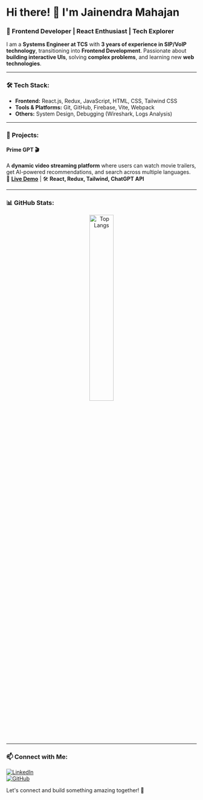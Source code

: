 # Hi there! 👋 I'm Jainendra Mahajan

### 🚀 Frontend Developer | React Enthusiast | Tech Explorer

I am a **Systems Engineer at TCS** with **3 years of experience in SIP/VoIP technology**, transitioning into **Frontend Development**. Passionate about **building interactive UIs**, solving **complex problems**, and learning new **web technologies**. 

---

### 🛠 Tech Stack:
- **Frontend:** React.js, Redux, JavaScript, HTML, CSS, Tailwind CSS
- **Tools & Platforms:** Git, GitHub, Firebase, Vite, Webpack
- **Others:** System Design, Debugging (Wireshark, Logs Analysis)

---

### 📌 Projects:
#### **Prime GPT 🎬**  
A **dynamic video streaming platform** where users can watch movie trailers, get AI-powered recommendations, and search across multiple languages.  
🔗 **[Live Demo](https://prime-gpt-89dc3.web.app/)** | 🛠 **React, Redux, Tailwind, ChatGPT API**  

---

### 📊 GitHub Stats:
<p align="center">
  <img src="https://github-readme-stats.vercel.app/api/top-langs/?username=jainendra-mahajan&layout=compact&theme=react" alt="Top Langs" width="35.5%"/>
</p>

---

### 📫 Connect with Me:
[![LinkedIn](https://img.shields.io/badge/LinkedIn-Connect-blue?style=flat-square&logo=linkedin)](https://www.linkedin.com/in/jainendra-mahajan-13b962173/)  
[![GitHub](https://img.shields.io/badge/GitHub-Follow-black?style=flat-square&logo=github)](https://github.com/jainendra-mahajan)  

Let's connect and build something amazing together! 🚀
